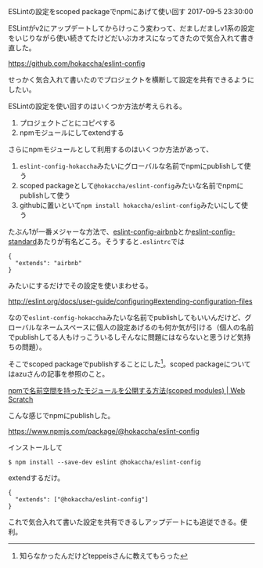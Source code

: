 ESLintの設定をscoped packageでnpmにあげて使い回す
2017-09-5 23:30:00

ESLintがv2にアップデートしてからけっこう変わって、だましだましv1系の設定をいじりながら使い続きてたけどだいぶカオスになってきたので気合入れて書き直した。

https://github.com/hokaccha/eslint-config

せっかく気合入れて書いたのでプロジェクトを横断して設定を共有できるようにしたい。

ESLintの設定を使い回すのはいくつか方法が考えられる。

1. プロジェクトごとにコピペする
2. npmモジュールにしてextendする

さらにnpmモジュールとして利用するのはいくつか方法があって、

1. `eslint-config-hokaccha`みたいにグローバルな名前でnpmにpublishして使う
2. scoped packageとして`@hokaccha/eslint-config`みたいな名前でnpmにpublishして使う
3. githubに置いといて`npm install hokaccha/eslint-config`みたいにして使う

たぶん1が一番メジャーな方法で、[eslint-config-airbnb](https://www.npmjs.com/package/eslint-config-airbnb)とか[eslint-config-standard](https://www.npmjs.com/package/eslint-config-standard)あたりが有名どころ。そうすると`.eslintrc`では

```json:.eslintrc
{
  "extends": "airbnb"
}
```

みたいにするだけでその設定を使いまわせる。

http://eslint.org/docs/user-guide/configuring#extending-configuration-files

なので`eslint-config-hokaccha`みたいな名前でpublishしてもいいんだけど、グローバルなネームスペースに個人の設定あげるのも何か気が引ける（個人の名前でpublishしてる人もけっこういるしそんなに問題にはならないと思うけど気持ちの問題）。

そこでscoped packageでpublishすることにした[^1]。scoped packageについてはazuさんの記事を参照のこと。

[^1]: 知らなかったんだけどteppeisさんに教えてもらった

[npmで名前空間を持ったモジュールを公開する方法(scoped modules) | Web Scratch](http://efcl.info/2015/04/30/npm-namespace/)

こんな感じでnpmにpublishした。

https://www.npmjs.com/package/@hokaccha/eslint-config

インストールして

```
$ npm install --save-dev eslint @hokaccha/eslint-config
```

extendするだけ。

```json:.eslintrc
{
  "extends": ["@hokaccha/eslint-config"]
}
```

これで気合入れて書いた設定を共有できるしアップデートにも追従できる。便利。

